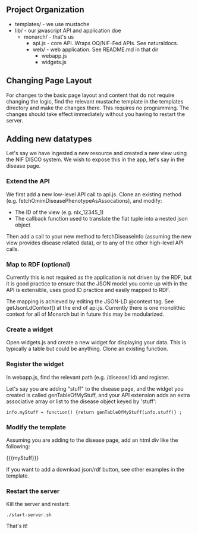 
## Project Organization

 * templates/           - we use mustache
 * lib/                 - our javascript API and application doe
     * monarch/         - that's us
         * api.js       - core API. Wraps OQ/NIF-Fed APIs. See naturaldocs.
         * web/         - web application. See README.md in that dir
             * webapp.js
             * widgets.js

## Changing Page Layout

For changes to the basic page layout and content that do not require
changing the logic, find the relevant mustache template in the
templates directory and make the changes there. This requires no
programming. The changes should take effect immediately without you
having to restart the server.

## Adding new datatypes

Let's say we have ingested a new resource and created a new view using
the NIF DISCO system. We wish to expose this in the app, let's say in
the disease page.

### Extend the API

We first add a new low-level API call to api.js. Clone an existing
method (e.g. fetchOmimDiseasePhenotypeAsAssocations), and modify:

 * The ID of the view (e.g. nlx_12345_1)
 * The callback function used to translate the flat tuple into a nested json object

Then add a call to your new method to fetchDiseaseInfo (assuming the
new view provides disease related data), or to any of the other
high-level API calls.

### Map to RDF (optional)

Currently this is not required as the application is not driven by the
RDF, but it is good practice to ensure that the JSON model you come up
with in the API is extensible, uses good ID practice and easily mapped
to RDF.

The mapping is achieved by editing the JSON-LD @context tag. See
getJsonLdContext() at the end of api.js. Currently there is one
monolithic context for all of Monarch but in future this may be
modularized.

### Create a widget

Open widgets.js and create a new widget for displaying your data. This
is typically a table but could be anything. Clone an existing function.

### Register the widget

In webapp.js, find the relevant path (e.g. /disease/:id) and register.

Let's say you are adding "stuff" to the disease page, and the widget
you created is called genTableOfMyStuff, and your API extension adds
an extra associative array or list to the disease object keyed by
'stuff':

    info.myStuff = function() {return genTableOfMyStuff(info.stuff)} ;

### Modify the template

Assuming you are adding to the disease page, add an html div like the
following:

   <div id="stuff"
    <table>
     {{{myStuff}}}
    </table>
   </div>

If you want to add a download json/rdf button, see other examples in
the template.

### Restart the server

Kill the server and restart:

    ./start-server.sh

That's it!




